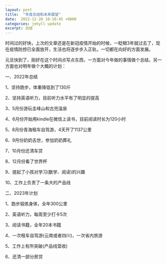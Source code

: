 ```yaml
---
layout: post
title:  "年度总结和未来展望"
date:  2022-12-26 10:10:45 +0800
categories: jekyll update
excerpt: 总结
---
```


时间过的好快，上次的文章还是在新冠疫情开始的时候，一眨眼3年就过去了，现在疫情防控已全面放开，生活也将逐步步入正轨，一切都在向好的方面发展。

元旦快到了，刚好在这个时间点写点东西，一方面对今年做的事情做个总结，另一方面也对明年做个大概的计划：

一、2022年总结

1、坚持跑步，体重降低到了130斤

2、坚持英语听力，目前听力水平有了明显的提高

3、5月份游玩圭峰山和古兜温泉

4、6月份开始用kindle在微信上读书，目前阅读时长为120小时

5、8月份青海租车自驾游，4天开了1137公里

6、9月份奶奶去世，参加奶奶葬礼

7、10月份还清车贷

8、12月份看了世界杯

9、提起了小孩对学习(数学、阅读)的兴趣

10、工作上负责了一条大的产品线

二、2023年计划

1、跑步锻炼身体，全年300公里

2、英语听力，每周至少打卡5次

3、阅读书籍，全年20本书籍

4、一次租车自驾游(云南或者四川)，一次省内旅游

5、工作上有所突破(产品线营收)

6、还清一部分房贷

